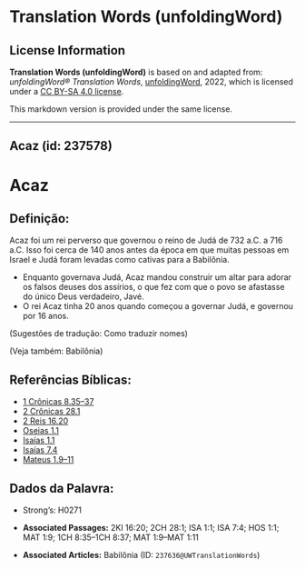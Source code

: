 # Translation Words (unfoldingWord)

## License Information

**Translation Words (unfoldingWord)** is based on and adapted from: _unfoldingWord® Translation Words_, [unfoldingWord](https://unfoldingword.org/utw), 2022, which is licensed under a [CC BY-SA 4.0 license](https://creativecommons.org/licenses/by-sa/4.0/legalcode.en).

This markdown version is provided under the same license.



--------------------------------

## Acaz (id: 237578)

Acaz
====

Definição:
----------

Acaz foi um rei perverso que governou o reino de Judá de 732 a.C. a 716 a.C. Isso foi cerca de 140 anos antes da época em que muitas pessoas em Israel e Judá foram levadas como cativas para a Babilônia.

* Enquanto governava Judá, Acaz mandou construir um altar para adorar os falsos deuses dos assírios, o que fez com que o povo se afastasse do único Deus verdadeiro, Javé.
* O rei Acaz tinha 20 anos quando começou a governar Judá, e governou por 16 anos.

(Sugestões de tradução: Como traduzir nomes)

(Veja também: Babilônia)

Referências Bíblicas:
---------------------

* [1 Crônicas 8\.35–37](https://ref.ly/1Chr8:35-1Chr8:37)
* [2 Crônicas 28\.1](https://ref.ly/2Chr28:1)
* [2 Reis 16\.20](https://ref.ly/2Kgs16:20)
* [Oseias 1\.1](https://ref.ly/Hos1:1)
* [Isaías 1\.1](https://ref.ly/Isa1:1)
* [Isaías 7\.4](https://ref.ly/Isa7:4)
* [Mateus 1\.9–11](https://ref.ly/Matt1:9-Matt1:11)

Dados da Palavra:
-----------------

* Strong’s: H0271

* **Associated Passages:** 2KI 16:20; 2CH 28:1; ISA 1:1; ISA 7:4; HOS 1:1; MAT 1:9; 1CH 8:35–1CH 8:37; MAT 1:9–MAT 1:11
* **Associated Articles:** Babilônia (ID: `237636@UWTranslationWords`)

